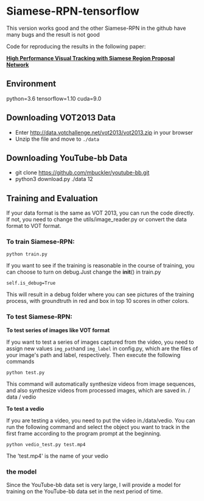 # Siamese-RPN-tensorflow
This version works good and the other Siamese-RPN in the github have many bugs and the result is not good

Code for reproducing the results in the following paper:

[**High Performance Visual Tracking with Siamese Region Proposal Network**](http://openaccess.thecvf.com/content_cvpr_2018/papers/Li_High_Performance_Visual_CVPR_2018_paper.pdf)  
## Environment
python=3.6
tensorflow=1.10
cuda=9.0

## Downloading VOT2013 Data
- Enter http://data.votchallenge.net/vot2013/vot2013.zip in your browser
- Unzip the file and move to `./data`
## Downloading YouTube-bb Data
- git clone https://github.com/mbuckler/youtube-bb.git
- python3 download.py ./data 12
## Training and Evaluation
If your data format is the same as VOT 2013, you can run the code directly. If not, you need to change the utils/image_reader.py or convert the data format to VOT format.

### To train Siamese-RPN:
```
python train.py
```
If you want to see if the training is reasonable in the course of training, you can choose to turn on debug.Just change the __init__() in train.py
```
self.is_debug=True
```
This will result in a debug folder where you can see pictures of the training process, with groundtruth in red and box in top 10 scores in other colors.
### To test Siamese-RPN:

**To test series of images like VOT format**

If you want to test a series of images captured from the video, you need to assign new values `img_path`and `img_label` in config.py, which are the files of your image's path and label, respectively. Then execute the following commands
```
python test.py
```
This command will automatically synthesize videos from image sequences, and also synthesize videos from processed images, which are saved in. / data / vedio

**To test a vedio**

If you are testing a video, you need to put the video in./data/vedio. You can run the following command and select the object you want to track in the first frame according to the program prompt at the beginning.
```
python vedio_test.py test.mp4
```
The 'test.mp4' is the name of your vedio

### the model 
Since the YouTube-bb data set is very large, I will provide a model for training on the YouTube-bb data set in the next period of time.



